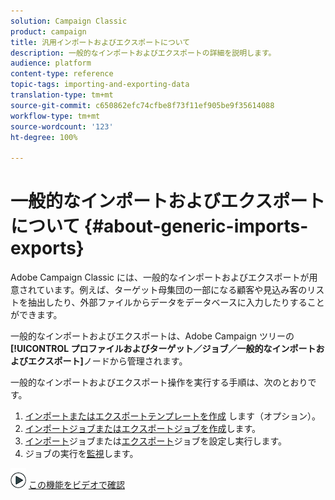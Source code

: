 ```yaml
---
solution: Campaign Classic
product: campaign
title: 汎用インポートおよびエクスポートについて
description: 一般的なインポートおよびエクスポートの詳細を説明します。
audience: platform
content-type: reference
topic-tags: importing-and-exporting-data
translation-type: tm+mt
source-git-commit: c650862efc74cfbe8f73f11ef905be9f35614088
workflow-type: tm+mt
source-wordcount: '123'
ht-degree: 100%

---
```



# 一般的なインポートおよびエクスポートについて {#about-generic-imports-exports}

Adobe Campaign Classic には、一般的なインポートおよびエクスポートが用意されています。例えば、ターゲット母集団の一部になる顧客や見込み客のリストを抽出したり、外部ファイルからデータをデータベースに入力したりすることができます。

一般的なインポートおよびエクスポートは、Adobe Campaign ツリーの&#x200B;**[!UICONTROL プロファイルおよびターゲット／ジョブ／一般的なインポートおよびエクスポート]**&#x200B;ノードから管理されます。

一般的なインポートおよびエクスポート操作を実行する手順は、次のとおりです。

1. [インポートまたはエクスポートテンプレートを作成](../../platform/using/creating-import-export-templates.md) します（オプション）。
1. [インポートジョブまたはエクスポートジョブを作成](../../platform/using/creating-import-export-jobs.md)します。
1. [インポート](../../platform/using/executing-import-jobs.md)ジョブまたは[エクスポート](../../platform/using/executing-export-jobs.md)ジョブを設定し実行します。
1. ジョブの実行を[監視](../../platform/using/monitoring-jobs-execution.md)します。

![](assets/do-not-localize/how-to-video.png) [この機能をビデオで確認](../../platform/using/exporting-and-importing-profiles.md#import-profiles-video)
